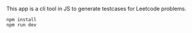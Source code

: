 This app is a cli tool in JS to generate testcases for Leetcode problems.
```
npm install
npm run dev

```
